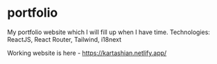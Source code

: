 # portfolio
My portfolio website which I will fill up when I have time.
Technologies: ReactJS, React Router, Tailwind, i18next 

Working website is here - https://kartashian.netlify.app/
